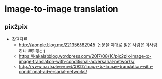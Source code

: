 # Image-to-image translation
## pix2pix
* 참고자료 
  * http://laonple.blog.me/221356582945 (논문을 제대로 읽은 사람은 이사람 하나 뿐인듯;;;)
  * https://kakalabblog.wordpress.com/2017/08/10/pix2pix-image-to-image-translation-with-conditional-adversarial-networks/
  * http://www.navisphere.net/5932/image-to-image-translation-with-conditional-adversarial-networks/
